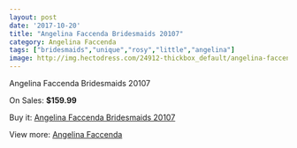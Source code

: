 ```yaml
---
layout: post
date: '2017-10-20'
title: "Angelina Faccenda Bridesmaids 20107"
category: Angelina Faccenda
tags: ["bridesmaids","unique","rosy","little","angelina"]
image: http://img.hectodress.com/24912-thickbox_default/angelina-faccenda-bridesmaids-20107.jpg
---
```

Angelina Faccenda Bridesmaids 20107

On Sales: **$159.99**
<a href="https://www.hectodress.com/angelina-faccenda/11429-angelina-faccenda-bridesmaids-20107.html"><amp-img layout="responsive" width="600" height="600" src="//img.hectodress.com/24912-thickbox_default/angelina-faccenda-bridesmaids-20107.jpg" alt="Angelina Faccenda Bridesmaids 20107 0" /></a>

Buy it: [Angelina Faccenda Bridesmaids 20107](https://www.hectodress.com/angelina-faccenda/11429-angelina-faccenda-bridesmaids-20107.html "Angelina Faccenda Bridesmaids 20107")

View more: [Angelina Faccenda](https://www.hectodress.com/182-angelina-faccenda "Angelina Faccenda")